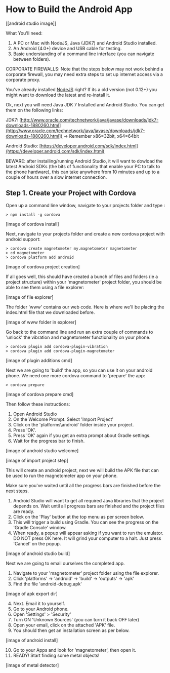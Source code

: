 How to Build the Android App
===============

[[android studio image]]

What You'll need:

1. A PC or Mac with NodeJS, Java (JDK7) and Android Studio installed.
2. An Android (4.0+) device and USB cable for testing.
3. Basic understanding of a command line interface (you can navigate between folders).

CORPORATE FIREWALLS: Note that the steps below may not work behind a corporate firewall, you may need extra steps to set up internet access via a corporate proxy.

You've already installed [NodeJS](http://nodejs.org) right? If its a old version (not 0.12+) you might want to download the latest and re-install it. 

Ok, next you will need Java JDK 7 Installed and Android Studio. You can get them on the following links:

JDK7: [http://www.oracle.com/technetwork/java/javase/downloads/jdk7-downloads-1880260.html](http://www.oracle.com/technetwork/java/javase/downloads/jdk7-downloads-1880260.html]) -> Remember x86=32bit, x64=64bit

Android Studio: [https://developer.android.com/sdk/index.html](https://developer.android.com/sdk/index.html)

BEWARE: after installing/running Android Studio, it will want to dowload the latest Android SDKs (the bits of functionality that enable your PC to talk to the phone hardware), this can take anywhere from 10 minutes and up to a couple of hours over a slow internet connection.

Step 1. Create your Project with Cordova
----------------

Open up a command line window, navigate to your projects folder and type :

```
> npm install -g cordova
```

[image of cordova install]

Next, navigate to your projects folder and create a new cordova project with android support:

```
> cordova create magnetometer my.magnetometer magnetometer
> cd magnetometer
> cordova platform add android
```

[image of cordova project creation]

If all goes well, this should have created a bunch of files and folders (ie a project structure) within your 'magnetometer' project folder, you should be able to see them using a file explorer:

[image of file explorer]

The folder 'www' contains our web code. Here is where we'll be placing the index.html file that we downloaded before.

[image of www folder in explorer]

Go back to the command line and run an extra couple of commands to 'unlock' the vibration and magnetometer functionality on your phone.

```
> cordova plugin add cordova-plugin-vibration
> cordova plugin add cordova-plugin-magnetometer
```

[image of plugin additions cmd]

Next we are going to 'build' the app, so you can use it on your android phone. We need one more cordova command to 'prepare' the app:

```
> cordova prepare
```

[image of cordova prepare cmd]

Then follow these instructions:

 1. Open Android Studio
 2. On the Welcome Prompt. Select 'Import Project'
 3. Click on the 'platforms\android' folder inside your project.
 4. Press 'OK'.
 5. Press 'OK' again if you get an extra prompt about Gradle settings.
 6. Wait for the progress bar to finish.

[image of android studio welcome]

[image of import project step]

This will create an android project, next we will build the APK file that can be used to run the magnetometer app on your phone. 

Make sure you've waited until all the progress bars are finished before the next steps.

 1) Android Studio will want to get all required Java libraries that the project depends on. Wait until all progress bars are finished and the project files are ready.
 2) Click on the 'Play' button at the top menu as per screen below. 
 3) This will trigger a build using Gradle. You can see the progress on the 'Gradle Console' window.
 4) When ready, a popup will appear asking if you want to run the emulator. DO NOT press OK here. It will grind your computer to a halt. Just press 'Cancel' on the popup.
 
[image of android studio build]

Next we are going to email ourselves the completed app.

 1. Navigate to your 'magnetometer' project folder using the file explorer.
 2. Click 'platforms' -> 'android' -> 'build' -> 'outputs' -> 'apk'
 3. Find the file 'android-debug.apk'
 
[image of apk export dir]

 4. Next. Email it to yourself.
 5. Go to your Android phone.
 6. Open 'Settings' > 'Security'
 7. Turn ON 'Unknown Sources' (you can turn it back OFF later)
 8. Open your email, click on the attached 'APK' file.
 9. You should then get an installation screen as per below.

[image of android install]

 10. Go to your Apps and look for 'magnetometer', then open it.
 11. READY! Start finding some metal objects!

[image of metal detector]
